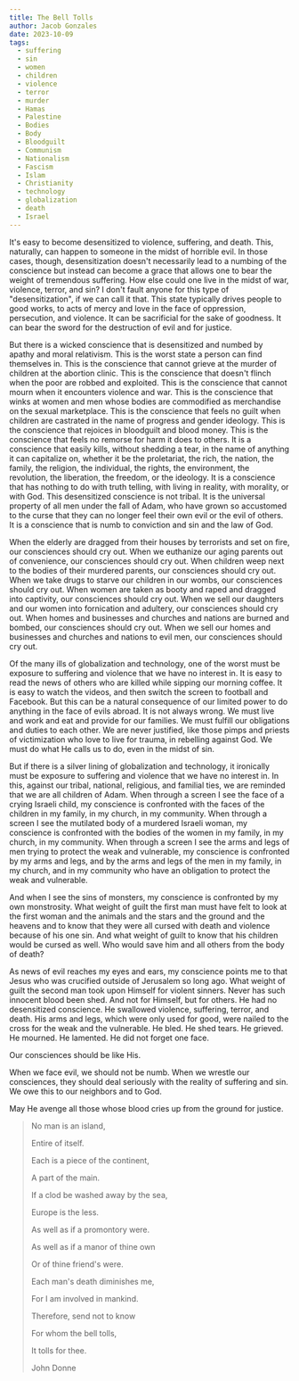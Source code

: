 ```yaml
---
title: The Bell Tolls
author: Jacob Gonzales
date: 2023-10-09
tags:
  - suffering
  - sin
  - women
  - children
  - violence
  - terror
  - murder
  - Hamas
  - Palestine
  - Bodies
  - Body
  - Bloodguilt
  - Communism
  - Nationalism
  - Fascism
  - Islam
  - Christianity
  - technology
  - globalization
  - death
  - Israel
---
```

It's easy to become desensitized to violence, suffering, and death. This, naturally, can happen to someone in the midst of horrible evil. In those cases, though, desensitization doesn't necessarily lead to a numbing of the conscience but instead can become a grace that allows one to bear the weight of tremendous suffering. How else could one live in the midst of war, violence, terror, and sin? I don't fault anyone for this type of "desensitization", if we can call it that. This state typically drives people to good works, to acts of mercy and love in the face of oppression, persecution, and violence. It can be sacrificial for the sake of goodness. It can bear the sword for the destruction of evil and for justice. 

But there is a wicked conscience that is desensitized and numbed by apathy and moral relativism. This is the worst state a person can find themselves in. This is the conscience that cannot grieve at the murder of children at the abortion clinic. This is the conscience that doesn't flinch when the poor are robbed and exploited. This is the conscience that cannot mourn when it encounters violence and war. This is the conscience that winks at women and men whose bodies are commodified as merchandise on the sexual marketplace. This is the conscience that feels no guilt when children are castrated in the name of progress and gender ideology. This is the conscience that rejoices in bloodguilt and blood money. This is the conscience that feels no remorse for harm it does to others. It is a conscience that easily kills, without shedding a tear, in the name of anything it can capitalize on, whether it be the proletariat, the rich, the nation, the family, the religion, the individual, the rights, the environment, the revolution, the liberation, the freedom, or the ideology. It is a conscience that has nothing to do with truth telling, with living in reality, with morality, or with God. This desensitized conscience is not tribal. It is the universal property of all men under the fall of Adam, who have grown so accustomed to the curse that they can no longer feel their own evil or the evil of others. It is a conscience that is numb to conviction and sin and the law of God.

When the elderly are dragged from their houses by terrorists and set on fire, our consciences should cry out. When we euthanize our aging parents out of convenience, our consciences should cry out. When children weep next to the bodies of their murdered parents, our consciences should cry out. When we take drugs to starve our children in our wombs, our consciences should cry out. When women are taken as booty and raped and dragged into captivity, our consciences should cry out. When we sell our daughters and our women into fornication and adultery, our consciences should cry out. When homes and businesses and churches and nations are burned and bombed, our consciences should cry out. When we sell our homes and businesses and churches and nations to evil men, our consciences should cry out.

Of the many ills of globalization and technology, one of the worst must be exposure to suffering and violence that we have no interest in. It is easy to read the news of others who are killed while sipping our morning coffee. It is easy to watch the videos, and then switch the screen to football and Facebook. But this can be a natural consequence of our limited power to do anything in the face of evils abroad. It is not always wrong. We must live and work and eat and provide for our families. We must fulfill our obligations and duties to each other. We are never justified, like those pimps and priests of victimization who love to live for trauma, in rebelling against God. We must do what He calls us to do, even in the midst of sin. 

But if there is a silver lining of globalization and technology, it ironically must be exposure to suffering and violence that we have no interest in. In this, against our tribal, national, religious, and familial ties, we are reminded that we are all children of Adam. When through a screen I see the face of a crying Israeli child, my conscience is confronted with the faces of the children in my family, in my church, in my community. When through a screen I see the mutilated body of a murdered Israeli woman, my conscience is confronted with the bodies of the women in my family, in my church, in my community. When through a screen I see the arms and legs of men trying to protect the weak and vulnerable, my conscience is confronted by my arms and legs, and by the arms and legs of the men in my family, in my church, and in my community who have an obligation to protect the weak and vulnerable.

And when I see the sins of monsters, my conscience is confronted by my own monstrosity. What weight of guilt the first man must have felt to look at the first woman and the animals and the stars and the ground and the heavens and to know that they were all cursed with death and violence because of his one sin. And what weight of guilt to know that his children would be cursed as well. Who would save him and all others from the body of death?

As news of evil reaches my eyes and ears, my conscience points me to that Jesus who was crucified outside of Jerusalem so long ago. What weight of guilt the second man took upon Himself for violent sinners. Never has such innocent blood been shed. And not for Himself, but for others. He had no desensitized conscience. He swallowed violence, suffering, terror, and death. His arms and legs, which were only used for good, were nailed to the cross for the weak and the vulnerable. He bled. He shed tears. He grieved. He mourned. He lamented. He did not forget one face.

Our consciences should be like His. 

When we face evil, we should not be numb. When we wrestle our consciences, they should deal seriously with the reality of suffering and sin. We owe this to our neighbors and to God.

May He avenge all those whose blood cries up from the ground for justice.

>No man is an island,
>
>Entire of itself.
>
>Each is a piece of the continent,
>
>A part of the main.
>
>If a clod be washed away by the sea,
>
>Europe is the less.
>
>As well as if a promontory were.
>
>As well as if a manor of thine own
>
>Or of thine friend's were.
>
>Each man's death diminishes me,
>
>For I am involved in mankind.
>
>Therefore, send not to know
>
>For whom the bell tolls,
>
>It tolls for thee.
>
>John Donne



